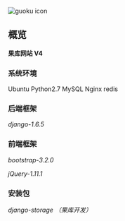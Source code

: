 ![guoku icon](http://tp4.sinaimg.cn/2179686555/50/5657509044/1)


## 概览
**果库网站 V4**

### 系统环境
Ubuntu Python2.7 MySQL Nginx redis

### 后端框架
*django-1.6.5*

### 前端框架
*bootstrap-3.2.0*

*jQuery-1.11.1*

### 安装包
*django-storage （果库开发）*
